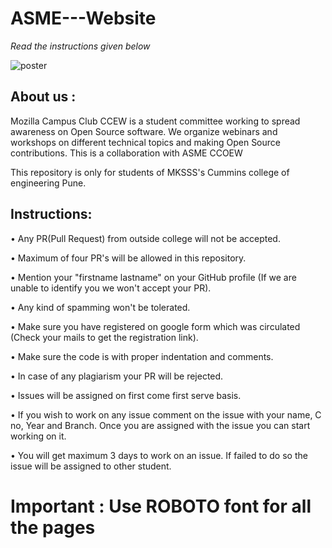 # ASME---Website
_Read the instructions given below_

![poster](https://user-images.githubusercontent.com/115893690/231539820-fdad79c7-d911-4968-8715-042727e13fb2.png)

## About us :
Mozilla Campus Club CCEW is a student committee working to spread awareness on Open Source software. We organize webinars and workshops on different technical topics and making Open Source contributions.
This is a collaboration with ASME CCOEW

This repository is only for students of MKSSS's Cummins college of engineering Pune.

## Instructions:
• Any PR(Pull Request) from outside college will not be accepted.

• Maximum of four PR's will be allowed in this repository.

• Mention your "firstname lastname" on your GitHub profile (If we are unable to identify you we won't accept your PR).

• Any kind of spamming won't be tolerated.

• Make sure you have registered on google form which was circulated (Check your mails to get the registration link).

• Make sure the code is with proper indentation and comments.

• In case of any plagiarism your PR will be rejected.

• Issues will be assigned on first come first serve basis.

• If you wish to work on any issue comment on the issue with your name, C no, Year and Branch. Once you are assigned with the issue you can start working on it.

• You will get maximum 3 days to work on an issue. If failed to do so the issue will be assigned to other student.


# Important : Use ROBOTO font for all the pages
